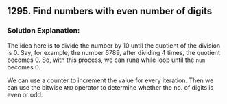 ## 1295. Find numbers with even number of digits

### Solution Explanation:

The idea here is to divide the number by 10 until the quotient of the division is 0. Say, for example, the number 6789, 
after dividing 4 times, the quotient becomes 0. So, with this process, we can runa while loop until the `num` 
becomes 0. 

We can use a counter to increment the value for every iteration. Then we can use the bitwise `AND` operator to 
determine whether the no. of digits is even or odd.
